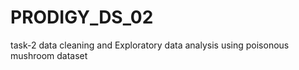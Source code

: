 # PRODIGY_DS_02
task-2 data cleaning and Exploratory data analysis using poisonous mushroom dataset
